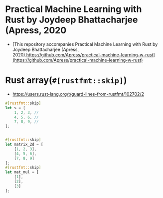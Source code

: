 # Practical Machine Learning with Rust by Joydeep Bhattacharjee (Apress, 2020
- [This repository accompanies Practical Machine Learning with Rust by Joydeep Bhattacharjee (Apress, 2020).https://github.com/Apress/practical-machine-learning-w-rust](https://github.com/Apress/practical-machine-learning-w-rust)

# Rust array(`#[rustfmt::skip]`)

- https://users.rust-lang.org/t/guard-lines-from-rustfmt/102702/2

```rs
#[rustfmt::skip]
let s = [
    1, 2, 3, //
    4, 5, 6, //
    7, 8, 9, //
];


#[rustfmt::skip]
let matrix_2d = [
    [1, 2, 3],
    [4, 5, 6],
    [7, 8, 9]
];
#[rustfmt::skip]
let mat_mul = [
    [1],
    [2],
    [3]
];
```
